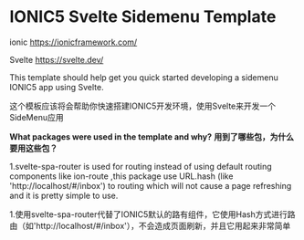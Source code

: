 # IONIC5 Svelte Sidemenu Template

ionic https://ionicframework.com/

Svelte https://svelte.dev/

This template should help get you quick started developing a sidemenu IONIC5 app using Svelte.

这个模板应该将会帮助你快速搭建IONIC5开发环境，使用Svelte来开发一个SideMenu应用




**What packages were used in the template and why?**
**用到了哪些包，为什么要用这些包？**

1.svelte-spa-router is used for routing instead of using default routing components like ion-route ,this package use URL.hash (like 'http://localhost/#/inbox') to routing which will not cause a page refreshing and it is pretty simple to use.

1.使用svelte-spa-router代替了IONIC5默认的路有组件，它使用Hash方式进行路由（如'http://localhost/#/inbox'），不会造成页面刷新，并且它用起来非常简单



